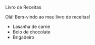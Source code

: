 Livro de Receitas

Olá! Bem-vindo ao meu livro de receitas!

 - Lasanha de carne
 - Bolo de chocolate
 - Brigadeiro
